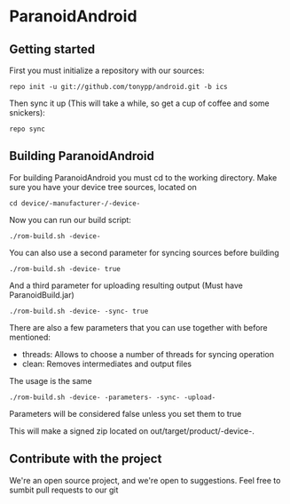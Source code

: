 ParanoidAndroid
===============

Getting started
---------------
First you must initialize a repository with our sources:

    repo init -u git://github.com/tonypp/android.git -b ics

Then sync it up (This will take a while, so get a cup of coffee and some snickers):

    repo sync


Building ParanoidAndroid
------------------------

For building ParanoidAndroid you must cd to the working directory.
Make sure you have your device tree sources, located on

    cd device/-manufacturer-/-device-

Now you can run our build script:

    ./rom-build.sh -device-


You can also use a second parameter for syncing sources before building

    ./rom-build.sh -device- true

And a third parameter for uploading resulting output (Must have ParanoidBuild.jar)

    ./rom-build.sh -device- -sync- true

There are also a few parameters that you can use together with before mentioned:

* threads: Allows to choose a number of threads for syncing operation
* clean: Removes intermediates and output files

The usage is the same
    
    ./rom-build.sh -device- -parameters- -sync- -upload-

Parameters will be considered false unless you set them to true

This will make a signed zip located on out/target/product/-device-.

Contribute with the project
---------------------------

We're an open source project, and we're open to suggestions. Feel free to sumbit pull requests to our git


